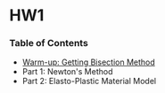 # HW1

### Table of Contents

* [Warm-up: Getting Bisection Method](https://github.com/sarajahedazad/ME700-Homework/tree/main/HW1/Warm-Up_Bisection%20Method)
* Part 1: Newton's Method
* Part 2: Elasto-Plastic Material Model


